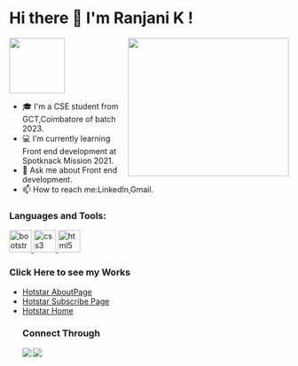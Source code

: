<h1>
  <b>Hi there 👋 I'm Ranjani K ! </b></h1>
  <img src="https://camo.githubusercontent.com/d15e80f13cf5a87d0b196f4b692721c87520078d81af39fb2d50825c6cca2fed/68747470733a2f2f69322e77702e636f6d2f7777772e62657374776f726c646576656e74732e636f6d2f77702d636f6e74656e742f75706c6f6164732f323032302f30352f48656c6c6f2d4769662e6769663f726573697a653d343938253243343938" width="100px" height="100px">
 <img src="https://t4.ftcdn.net/jpg/03/14/06/67/360_F_314066785_uAOxjZqdroS7cliA0AXdpkDMx2HcCpUw.jpg" width="290px" height="250px" align="right" > <br>
 
- 🎓 I'm a CSE student from GCT,Coimbatore of batch 2023.
- 💻 I’m currently learning Front end development at Spotknack Mission 2021.
- 💬 Ask me about Front end development.
- 📫 How to reach me:LinkedIn,Gmail.

<h3 align="left">Languages and Tools:</h3>
<p align="left"> <a href="https://getbootstrap.com" target="_blank"> <img src="https://img.icons8.com/color/480/bootstrap.png" alt="bootstrap" width="40" height="40"/> </a> <a href="https://www.w3schools.com/css/" target="_blank"> <img src="https://cdn.iconscout.com/icon/free/png-256/css3-9-1175237.png" alt="css3" width="40" height="40"/> </a> <a href="https://www.w3.org/html/" target="_blank"> <img src="https://cdn.iconscout.com/icon/free/png-512/html5-10-569380.png" alt="html5" width="40" height="40"/> </a> </p>
<h3>Click Here to see my Works</h3>
<ul>
  <li><a href="https://heuristic-gates-394662.netlify.app">Hotstar AboutPage</a></li>
  <li><a href="https://blissful-austin-4c1e04.netlify.app">Hotstar Subscribe Page </a></li> 
  <li><a href="https://serene-bhabha-2888f3.netlify.app">Hotstar Home</a> </li> 
<h3>Connect Through</h3> 
  
  <a href="https://www.linkedin.com/in/ranjani-k-3488121b0">
   <img src="https://img.icons8.com/bubbles/50/000000/linkedin.png"/ align="left">
  </a> 
 <a href="mailto:ranjanikarthi01@gmail.com">
 <img src="https://img.icons8.com/bubbles/50/000000/gmail.png"/> 
  </a>
